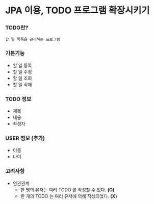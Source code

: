 # JPA 이용, TODO 프로그램 확장시키기
### TODO란?
```
할 일 목록을 관리하는 프로그램
```
### 기본기능
- 할 일 등록
- 할 일 수정
- 할 일 조회
- 할 일 삭제
 
### TODO 정보
- 제목
- 내용
- 작성자
 
### USER 정보 (추가)
- 이름
- 나이
 
### 고려사항
- 연관관계
  - 한 명의 유저는 여러 TODO 를 작성할 수 있다. __(O)__
  - 한 개의 TODO 는 여러 유저에 의해 작성되었다. __(X)__
